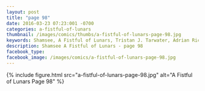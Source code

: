 ```yaml
---
layout: post
title: "page 98"
date: 2016-03-23 07:23:001 -0700
categories: a-fistful-of-lunars
thumbnail: /images/comics/thumbs/a-fistful-of-lunars-page-98.jpg
keywords: Shamsee, A Fistful of Lunars, Tristan J. Tarwater, Adrian Ricker
description: Shamsee A Fistful of Lunars - page 98
facebook_type: 
facebook_image: /images/comics/a-fistful-of-lunars-page-98.jpg
---
```

{% include figure.html src="a-fistful-of-lunars-page-98.jpg" alt="A Fistful of Lunars Page 98" %}
